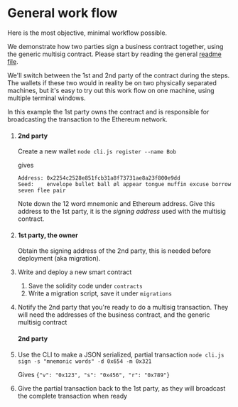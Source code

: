 
 
# General work flow

Here is the most objective, minimal workflow possible.

We demonstrate how two parties sign a business contract together, using the generic multisig contract. Please start by 
reading the general [readme file](../README.md).

We'll switch between the 1st and 2nd party of the contract during the steps. The wallets if these two would in reality 
be on two physically separated machines, but it's easy to try out this work flow on one machine, using 
multiple terminal windows.

In this example the 1st party owns the contract and is responsible for broadcasting the transaction to the 
Ethereum network.

     
 1.  #### 2nd party
     Create a new wallet `node cli.js register --name Bob`
     
     gives
          
     ```text           
     Address: 0x2254c2528e851fcb31a8f73731ae8a23f800e9dd
     Seed:    envelope bullet ball øl appear tongue muffin excuse borrow seven flee pair
     ```
     Note down the 12 word mnemonic and Ethereum address. Give this address to the 1st party,
     it is the _signing address_ used with the multisig contract.
     
 2.  #### 1st party, the owner 
     Obtain the signing address of the 2nd party, this is needed before
     deployment (aka migration).
     
 3.  Write and deploy a new smart contract  
     1.  Save the solidity code under `contracts`
     2.  Write a migration script, save it under `migrations`
     
 4.  Notify the 2nd party that you're ready to do a multisig transaction. 
     They will need the addresses of the business contract, and the generic multisig contract

     #### 2nd party

 5.  Use the CLI to make a JSON serialized, partial transaction
     `node cli.js sign -s "mnemonic words" -d 0x654 -m 0x321`
    
     Gives `{"v": "0x123", "s": "0x456", "r": "0x789"}`
    
 6. Give the partial transaction back to the 1st party, as they will broadcast the complete transaction when ready 
